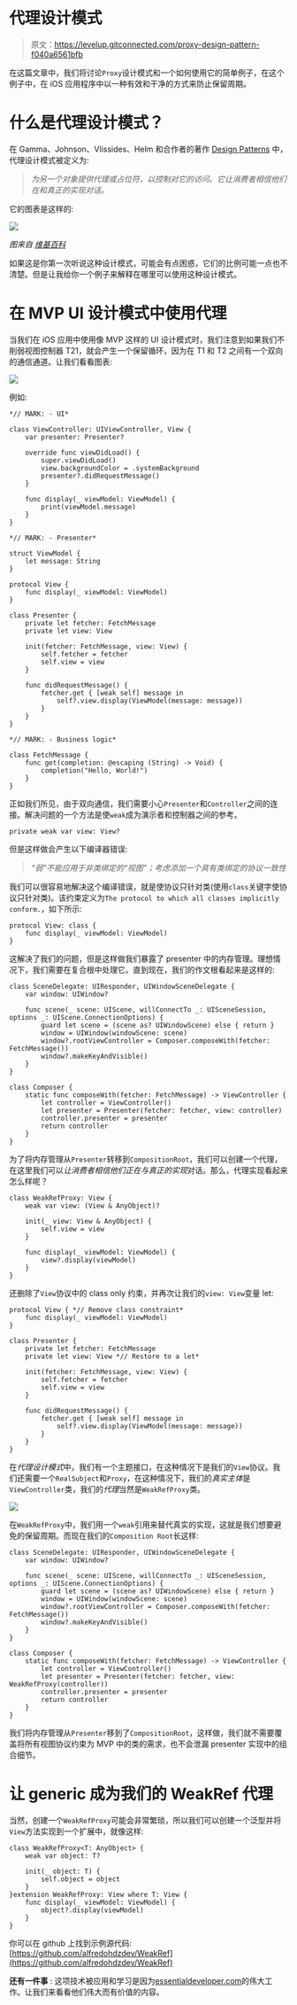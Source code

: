 # 代理设计模式

> 原文：<https://levelup.gitconnected.com/proxy-design-pattern-f040a6561bfb>

在这篇文章中，我们将讨论`Proxy`设计模式和一个如何使用它的简单例子，在这个例子中，在 iOS 应用程序中以一种有效和干净的方式来防止保留周期。

# 什么是代理设计模式？

在 Gamma、Johnson、Vlissides、Helm 和合作者的著作 [Design Patterns](https://www.goodreads.com/book/show/85009.Design_Patterns) 中，代理设计模式被定义为:

> *为另一个对象提供代理或占位符，以控制对它的访问。它让消费者相信他们在和真正的实现对话。*

它的图表是这样的:

![](img/9e39056b393818c8072d1bab34514e62.png)

*图来自* [*维基百科*](https://en.wikipedia.org/wiki/Proxy_pattern#/media/File:Proxy_pattern_diagram.svg)

如果这是你第一次听说这种设计模式，可能会有点困惑，它们的比例可能一点也不清楚。但是让我给你一个例子来解释在哪里可以使用这种设计模式。

# 在 MVP UI 设计模式中使用代理

当我们在 iOS 应用中使用像 MVP 这样的 UI 设计模式时，我们注意到如果我们不削弱视图控制器 T21，就会产生一个保留循环，因为在 T1 和 T2 之间有一个双向的通信通道。让我们看看图表:

![](img/cee46e021c3a1fcf98c0034c4496e6cf.png)

例如:

```
*// MARK: - UI* 

class ViewController: UIViewController, View {
    var presenter: Presenter?

    override func viewDidLoad() {
        super.viewDidLoad()
        view.backgroundColor = .systemBackground
        presenter?.didRequestMessage()
    }

    func display(_ viewModel: ViewModel) {
        print(viewModel.message)
    }
}

*// MARK: - Presenter*

struct ViewModel {
    let message: String
}

protocol View {
    func display(_ viewModel: ViewModel)
}

class Presenter {
    private let fetcher: FetchMessage
    private let view: View

    init(fetcher: FetchMessage, view: View) {
        self.fetcher = fetcher
        self.view = view
    }

    func didRequestMessage() {
        fetcher.get { [weak self] message in
            self?.view.display(ViewModel(message: message))
        }
    }
}

*// MARK: - Business logic*

class FetchMessage {
    func get(completion: @escaping (String) -> Void) {
        completion("Hello, World!")
    }
}
```

正如我们所见，由于双向通信，我们需要小心`Presenter`和`Controller`之间的连接。解决问题的一个方法是使`weak`成为演示者和控制器之间的参考。

```
private weak var view: View?
```

但是这样做会产生以下编译器错误:

> *“弱”不能应用于非类绑定的“视图”；考虑添加一个具有类绑定的协议一致性*

我们可以很容易地解决这个编译错误，就是使协议只针对类(使用`class`关键字使协议只针对类)。该约束定义为`The protocol to which all classes implicitly conform.`，如下所示:

```
protocol View: class {
    func display(_ viewModel: ViewModel)
}
```

这解决了我们的问题，但是这样做我们暴露了 presenter 中的内存管理。理想情况下，我们需要在复合根中处理它。直到现在，我们的作文根看起来是这样的:

```
class SceneDelegate: UIResponder, UIWindowSceneDelegate {
    var window: UIWindow?

    func scene(_ scene: UIScene, willConnectTo _: UISceneSession, options _: UIScene.ConnectionOptions) {
        guard let scene = (scene as? UIWindowScene) else { return }
        window = UIWindow(windowScene: scene)
        window?.rootViewController = Composer.composeWith(fetcher: FetchMessage())
        window?.makeKeyAndVisible()
    }
}

class Composer {
    static func composeWith(fetcher: FetchMessage) -> ViewController {
        let controller = ViewController()
        let presenter = Presenter(fetcher: fetcher, view: controller)
        controller.presenter = presenter
        return controller
    }
}
```

为了将内存管理从`Presenter`转移到`CompositionRoot`，我们可以创建一个代理，在这里我们可以*让消费者相信他们正在与真正的实现*对话。那么，代理实现看起来怎么样呢？

```
class WeakRefProxy: View {
    weak var view: (View & AnyObject)?

    init(_ view: View & AnyObject) {
        self.view = view
    }

    func display(_ viewModel: ViewModel) {
        view?.display(viewModel)
    }
}
```

还删除了`View`协议中的 class only 约束，并再次让我们的`view: View`变量 let:

```
protocol View { *// Remove class constraint*
    func display(_ viewModel: ViewModel)
}

class Presenter {
    private let fetcher: FetchMessage
    private let view: View *// Restore to a let*

    init(fetcher: FetchMessage, view: View) {
        self.fetcher = fetcher
        self.view = view
    }

    func didRequestMessage() {
        fetcher.get { [weak self] message in
            self?.view.display(ViewModel(message: message))
        }
    }
}
```

在*代理设计模式*中，我们有一个主题接口，在这种情况下是我们的`View`协议。我们还需要一个`RealSubject`和`Proxy`，在这种情况下，我们的*真实主体*是`ViewController`类，我们的*代理*当然是`WeakRefProxy`类。

![](img/caab8631e0aaa719ab06e37616cbbf03.png)

在`WeakRefProxy`中，我们用一个`weak`引用来替代真实的实现，这就是我们想要避免的保留周期。而现在我们的`Composition Root`长这样:

```
class SceneDelegate: UIResponder, UIWindowSceneDelegate {
    var window: UIWindow?

    func scene(_ scene: UIScene, willConnectTo _: UISceneSession, options _: UIScene.ConnectionOptions) {
        guard let scene = (scene as? UIWindowScene) else { return }
        window = UIWindow(windowScene: scene)
        window?.rootViewController = Composer.composeWith(fetcher: FetchMessage())
        window?.makeKeyAndVisible()
    }
}

class Composer {
    static func composeWith(fetcher: FetchMessage) -> ViewController {
        let controller = ViewController()
        let presenter = Presenter(fetcher: fetcher, view: WeakRefProxy(controller))
        controller.presenter = presenter
        return controller
    }
}
```

我们将内存管理从`Presenter`移到了`CompositionRoot`，这样做，我们就不需要覆盖将所有视图协议约束为 MVP 中的类的需求，也不会泄漏 presenter 实现中的组合细节。

# 让 generic 成为我们的 WeakRef 代理

当然，创建一个`WeakRefProxy`可能会非常繁琐，所以我们可以创建一个泛型并将`View`方法实现到一个扩展中，就像这样:

```
class WeakRefProxy<T: AnyObject> {
    weak var object: T?

    init(_ object: T) {
        self.object = object
    }
}extension WeakRefProxy: View where T: View {
    func display(_ viewModel: ViewModel) {
        object?.display(viewModel)
    }
}
```

你可以在 github 上找到示例源代码:[https://github.com/alfredohdzdev/WeakRef](https://github.com/alfredohdzdev/WeakRef)

**还有一件事** :
这项技术被应用和学习是因为[essentialdeveloper.com](https://essentialdeveloper.com)的伟大工作。让我们来看看他们伟大而有价值的内容。